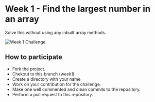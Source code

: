 # Week 1 - Find the largest number in an array
Solve this without using any inbuilt array methods.

![Week 1 Challenge](https://github.com/Cradoe/algorithm-challenge/blob/8b8734f19a9716b31afdfaa18638541e87012a50/week%201.jpg) 

## How to participate
- Fork the project.
- Chekout to this branch (week1)
- Create a directory with your name
- Work on your contribution for the challenge.
- Make one well commented and clean commits to the repository.
- Perform a pull request to this repository.